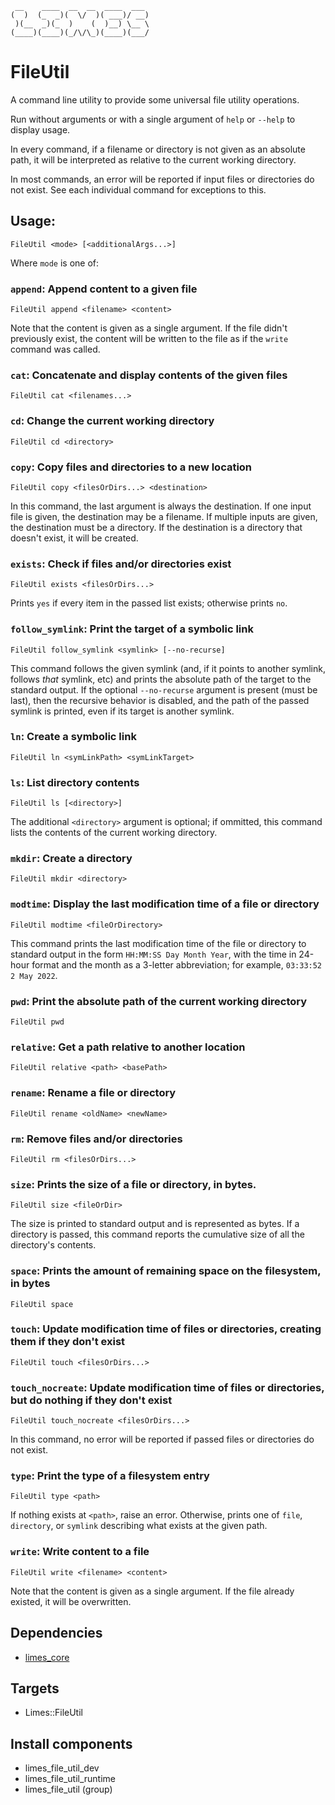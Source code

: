 <!-- markdownlint-disable -->
```
 __    ____  __  __  ____  ___
(  )  (_  _)(  \/  )( ___)/ __)
 )(__  _)(_  )    (  )__) \__ \
(____)(____)(_/\/\_)(____)(___/
```

# FileUtil

A command line utility to provide some universal file utility operations.

Run without arguments or with a single argument of `help` or `--help` to display usage.

In every command, if a filename or directory is not given as an absolute path, it will be interpreted as relative to the current working directory.

In most commands, an error will be reported if input files or directories do not exist. See each individual command for exceptions to this.

## Usage:

```
FileUtil <mode> [<additionalArgs...>]
```

Where `mode` is one of:

### `append`: Append content to a given file
```
FileUtil append <filename> <content>
```
Note that the content is given as a single argument. If the file didn't previously exist, the content will be written to the file as if the `write` command was called.

### `cat`: Concatenate and display contents of the given files
```
FileUtil cat <filenames...>
```

### `cd`: Change the current working directory
```
FileUtil cd <directory>
```

### `copy`: Copy files and directories to a new location
```
FileUtil copy <filesOrDirs...> <destination>
```
In this command, the last argument is always the destination. If one input file is given, the destination may be a filename. If multiple inputs are given, the destination must be a directory. If the destination is a directory that doesn't exist, it will be created.

### `exists`: Check if files and/or directories exist
```
FileUtil exists <filesOrDirs...>
```
Prints `yes` if every item in the passed list exists; otherwise prints `no`.

### `follow_symlink`: Print the target of a symbolic link
```
FileUtil follow_symlink <symlink> [--no-recurse]
```
This command follows the given symlink (and, if it points to another symlink, follows *that* symlink, etc) and prints the absolute path of the target to the standard output. If the optional `--no-recurse` argument is present (must be last), then the recursive behavior is disabled, and the path of the passed symlink is printed, even if its target is another symlink.

### `ln`: Create a symbolic link
```
FileUtil ln <symLinkPath> <symLinkTarget>
```

### `ls`: List directory contents
```
FileUtil ls [<directory>]
```
The additional `<directory>` argument is optional; if ommitted, this command lists the contents of the current working directory.

### `mkdir`: Create a directory
```
FileUtil mkdir <directory>
```

### `modtime`: Display the last modification time of a file or directory
```
FileUtil modtime <fileOrDirectory>
```
This command prints the last modification time of the file or directory to standard output in the form `HH:MM:SS Day Month Year`, with the time in 24-hour format and the month as a 3-letter abbreviation; for example, `03:33:52 2 May 2022`.

### `pwd`: Print the absolute path of the current working directory
```
FileUtil pwd
```

### `relative`: Get a path relative to another location
```
FileUtil relative <path> <basePath>
```

### `rename`: Rename a file or directory
```
FileUtil rename <oldName> <newName>
```

### `rm`: Remove files and/or directories
```
FileUtil rm <filesOrDirs...>
```

### `size`: Prints the size of a file or directory, in bytes.
```
FileUtil size <fileOrDir>
```
The size is printed to standard output and is represented as bytes. If a directory is passed, this command reports the cumulative size of all the directory's contents.

### `space`: Prints the amount of remaining space on the filesystem, in bytes
```
FileUtil space
```

### `touch`: Update modification time of files or directories, creating them if they don't exist
```
FileUtil touch <filesOrDirs...>
```

### `touch_nocreate`: Update modification time of files or directories, but do nothing if they don't exist
```
FileUtil touch_nocreate <filesOrDirs...>
```
In this command, no error will be reported if passed files or directories do not exist.

### `type`: Print the type of a filesystem entry
```
FileUtil type <path>
```
If nothing exists at `<path>`, raise an error. Otherwise, prints one of `file`, `directory`, or `symlink` describing what exists at the given path.

### `write`: Write content to a file
```
FileUtil write <filename> <content>
```
Note that the content is given as a single argument. If the file already existed, it will be overwritten.


## Dependencies

* [limes_core](../../libs/limes_core/README.md)

## Targets

* Limes::FileUtil

## Install components

* limes_file_util_dev
* limes_file_util_runtime
* limes_file_util (group)
